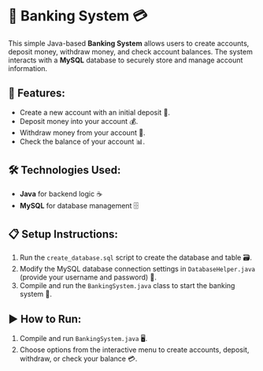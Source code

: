 # 🏦 Banking System 💳

This simple Java-based **Banking System** allows users to create accounts, deposit money, withdraw money, and check account balances. The system interacts with a **MySQL** database to securely store and manage account information.

## 🌟 Features:
- Create a new account with an initial deposit 🏧.
- Deposit money into your account 💰.
- Withdraw money from your account 💸.
- Check the balance of your account 📊.

## 🛠️ Technologies Used:
- **Java** for backend logic ☕
- **MySQL** for database management 🗄️

## 📋 Setup Instructions:
1. Run the `create_database.sql` script to create the database and table 🗃️.
2. Modify the MySQL database connection settings in `DatabaseHelper.java` (provide your username and password) 🔐.
3. Compile and run the `BankingSystem.java` class to start the banking system 🚀.

## ▶️ How to Run:
1. Compile and run `BankingSystem.java` 🖥️.
2. Choose options from the interactive menu to create accounts, deposit, withdraw, or check your balance 💳.
